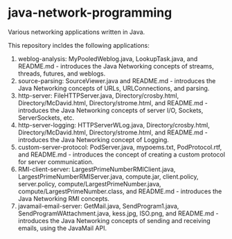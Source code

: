 # java-network-programming
Various networking applications written in Java.

This repository incldes the following applications:

1. weblog-analysis: MyPooledWeblog.java, LookupTask.java, and README.md - introduces the Java Networking concepts of streams, threads, futures, and weblogs.
2. source-parsing: SourceViewer.java and README.md - introduces the Java Networking concepts of URLs, URLConnections, and parsing.
3. http-server: FileHTTPServer.java, Directory/crosby.html, Directory/McDavid.html, Directory/strome.html, and README.md - introduces the Java Networking concepts of server I/O, Sockets, ServerSockets, etc.
4. http-server-logging: HTTPServerWLog.java, Directory/crosby.html, Directory/McDavid.html, Directory/strome.html, and README.md - introduces the Java Networking concept of Logging.
5. custom-server-protocol: PodServer.java, mypoems.txt, PodProtocol.rtf, and README.md - introduces the concept of creating a custom protocol for server communication.
6. RMI-client-server: LargestPrimeNumberRMIClient.java, LargestPrimeNumberRMIServer.java, compute.jar, client.policy, server.policy, compute/LargestPrimeNumber.java, compute/LargestPrimeNumber.class, and README.md - introduces the Java Networking RMI concepts.
7. javamail-email-server: GetMail.java, SendProgram1.java, SendProgramWAttachment.java, kess.jpg, ISO.png, and README.md - introduces the Java Networking concepts of sending and receiving emails, using the JavaMail API.
